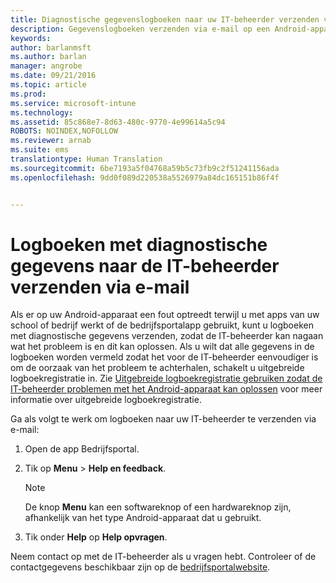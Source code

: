 ```yaml
---
title: Diagnostische gegevenslogboeken naar uw IT-beheerder verzenden via e-mail | Microsoft Intune
description: Gegevenslogboeken verzenden via e-mail op een Android-apparaat
keywords: 
author: barlanmsft
ms.author: barlan
manager: angrobe
ms.date: 09/21/2016
ms.topic: article
ms.prod: 
ms.service: microsoft-intune
ms.technology: 
ms.assetid: 85c868e7-8d63-480c-9770-4e99614a5c94
ROBOTS: NOINDEX,NOFOLLOW
ms.reviewer: arnab
ms.suite: ems
translationtype: Human Translation
ms.sourcegitcommit: 6be7193a5f04768a59b5c73fb9c2f51241156ada
ms.openlocfilehash: 9dd0f089d220538a5526979a84dc165151b86f4f


---
```



# <a name="send-diagnostic-data-logs-to-your-it-admin-using-email"></a>Logboeken met diagnostische gegevens naar de IT-beheerder verzenden via e-mail

Als er op uw Android-apparaat een fout optreedt terwijl u met apps van uw school of bedrijf werkt of de bedrijfsportalapp gebruikt, kunt u logboeken met diagnostische gegevens verzenden, zodat de IT-beheerder kan nagaan wat het probleem is en dit kan oplossen. Als u wilt dat alle gegevens in de logboeken worden vermeld zodat het voor de IT-beheerder eenvoudiger is om de oorzaak van het probleem te achterhalen, schakelt u uitgebreide logboekregistratie in. Zie [Uitgebreide logboekregistratie gebruiken zodat de IT-beheerder problemen met het Android-apparaat kan oplossen](use-verbose-logging-to-help-your-it-administrator-fix-device-issues-android.md) voor meer informatie over uitgebreide logboekregistratie.

Ga als volgt te werk om logboeken naar uw IT-beheerder te verzenden via e-mail:

1.  Open de app Bedrijfsportal.

2.  Tik op **Menu** &gt;  **Help en feedback**.

    > [!NOTE]
    > De knop **Menu** kan een softwareknop of een hardwareknop zijn, afhankelijk van het type Android-apparaat dat u gebruikt.

3.  Tik onder **Help** op **Help opvragen**.

Neem contact op met de IT-beheerder als u vragen hebt. Controleer of de contactgegevens beschikbaar zijn op de [bedrijfsportalwebsite](http://portal.manage.microsoft.com).



<!--HONumber=Oct16_HO2-->


